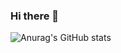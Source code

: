 ### Hi there 👋

![Anurag's GitHub stats](https://github-readme-stats.vercel.app/api?username=ariaoss&show_icons=true&theme=onedark&title_color=00b377&bg_color=26004d&icon_color=b3ff66)


